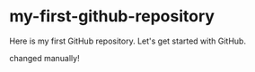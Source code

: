 # my-first-github-repository
Here is my first GitHub repository. Let's get started with GitHub.

changed manually!
